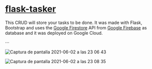 # [flask-tasker](https://flasktasker.oa.r.appspot.com/)
This CRUD will store your tasks to be done. It was made with Flask, Bootstrap and uses the [Google Firestore](https://www.googleadservices.com/pagead/aclk?sa=L&ai=DChcSEwjBkMW1gPrwAhXZ2dUKHf0ABJQYABAAGgJ3cw&ae=2&ohost=www.google.com&cid=CAESQeD2CTgIGMnbeGJ_zpSrlgA3xYAomV0xR3xkYHtx57I4JT-gChh11PBAUJBus-Kz-A0M3SjPnDqyWO5oXst79HLM&sig=AOD64_073Sf8aa9F5s_avZKyjMDNeQ5ANg&q&adurl&ved=2ahUKEwi3iry1gPrwAhXLhv0HHTqvBrgQ0Qx6BAgCEAE&dct=1) API from [Google Firebase](https://firebase.google.com/?gclsrc=aw.ds&gclid=Cj0KCQjw2NyFBhDoARIsAMtHtZ7CmZSZH24z4U0Ep7u6rPbcloJ1gPwKg7MkRtoDyqoAem2JeZA9IBYaAslHEALw_wcB) as database and 
it was deployed on Google Cloud.    


⋅⋅⋅  


![Captura de pantalla 2021-06-02 a las 23 06 43](https://user-images.githubusercontent.com/31089339/120559053-a0b20f00-c400-11eb-8d15-f55c8f3fcdfc.png)

![Captura de pantalla 2021-06-02 a las 23 08 35](https://user-images.githubusercontent.com/31089339/120559079-ab6ca400-c400-11eb-8722-52dc9789ac8d.png)
